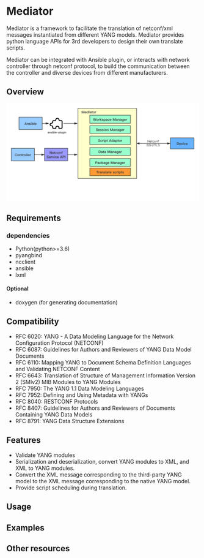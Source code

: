 # Mediator

Mediator is a framework to facilitate the translation of netconf/xml messages instantiated from different YANG models. Mediator provides python language APIs for 3rd developers to design their own translate scripts.

Mediator can be integrated with Ansible plugin, or interacts with network controller through netconf protocol, to build the communication between the controller and diverse devices from different manufacturers.

## Overview
![](https://github.com/qiangzhang0925/images/raw/master/img/logical-overview%20(2).png)

## Requirements
### dependencies
- Python(python>=3.6)
- pyangbind
- ncclient
- ansible
- lxml

####  Optional
- doxygen (for generating documentation)

## Compatibility

- RFC 6020: YANG - A Data Modeling Language for the Network Configuration Protocol (NETCONF) 
- RFC 6087: Guidelines for Authors and Reviewers of YANG Data Model Documents
- RFC 6110: Mapping YANG to Document Schema Definition Languages and Validating NETCONF Content
- RFC 6643: Translation of Structure of Management Information Version 2 (SMIv2) MIB Modules to YANG Modules
- RFC 7950: The YANG 1.1 Data Modeling Languages
- RFC 7952: Defining and Using Metadata with YANGs
- RFC 8040: RESTCONF Protocols
- RFC 8407: Guidelines for Authors and Reviewers of Documents Containing YANG Data Models
- RFC 8791: YANG Data Structure Extensions

## Features

- Validate YANG modules
- Serialization and deserialization, convert YANG modules to XML, and XML to YANG modules.
- Convert the XML message corresponding to the third-party YANG model to the XML message corresponding to the native YANG model.
- Provide script scheduling during translation.


##  Usage


## Examples


## Other resources
